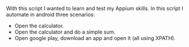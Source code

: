 With this script I wanted to learn and test my Appium skills. In this script I automate in android three scenarios:
 - Open the calculator.
 - Open the calculator and do a simple sum.
 - Open google play, download an app and open it (all using XPATH).
